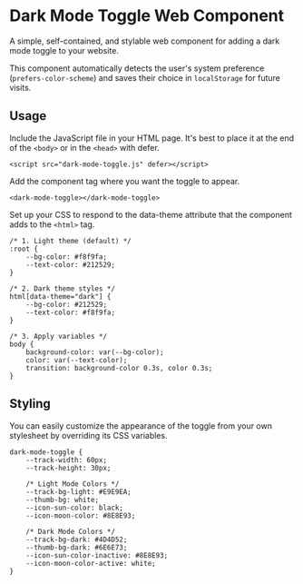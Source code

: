 
# Dark Mode Toggle Web Component
A simple, self-contained, and stylable web component for adding a dark mode toggle to your website.

This component automatically detects the user's system preference (`prefers-color-scheme`) and saves their choice in `localStorage` for future visits.

## Usage
Include the JavaScript file in your HTML page. It's best to place it at the end of the `<body>` or in the `<head>` with defer.

    <script src="dark-mode-toggle.js" defer></script>

Add the component tag where you want the toggle to appear.

    <dark-mode-toggle></dark-mode-toggle>

Set up your CSS to respond to the data-theme attribute that the component adds to the `<html>` tag.

    /* 1. Light theme (default) */
    :root {
        --bg-color: #f8f9fa;
        --text-color: #212529;
    }
    
    /* 2. Dark theme styles */
    html[data-theme="dark"] {
        --bg-color: #212529;
        --text-color: #f8f9fa;
    }
    
    /* 3. Apply variables */
    body {
        background-color: var(--bg-color);
        color: var(--text-color);
        transition: background-color 0.3s, color 0.3s;
    }

## Styling
You can easily customize the appearance of the toggle from your own stylesheet by overriding its CSS variables.

    dark-mode-toggle {
        --track-width: 60px;
        --track-height: 30px;
        
        /* Light Mode Colors */
        --track-bg-light: #E9E9EA;
        --thumb-bg: white;
        --icon-sun-color: black;
        --icon-moon-color: #8E8E93;
    
        /* Dark Mode Colors */
        --track-bg-dark: #4D4D52;
        --thumb-bg-dark: #6E6E73;
        --icon-sun-color-inactive: #8E8E93;
        --icon-moon-color-active: white;
    }
